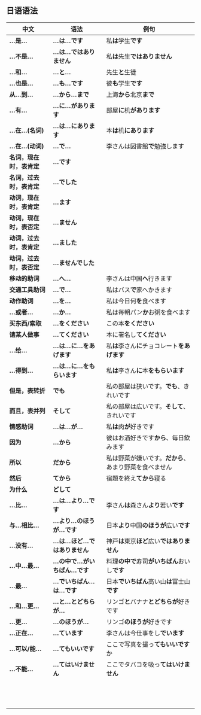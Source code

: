 ## 日语语法

| 中文                     | 语法                        | 例句                                                   |
| ------------------------ | --------------------------- | ------------------------------------------------------ |
| **…是…**                 | **…は…です**                | 私**は**学生**です**                                   |
| **…不是…**               | **…は…ではありません**      | 私**は**先生**ではありません**                         |
| **…和…**                 | **…と…**                    | 先生**と**生徒                                         |
| **…也是…**               | **…も…です**                | 彼**も**学生**です**                                   |
| **从…到…**               | **…から…まで**              | 上海**から**北京**まで**                               |
| **…有…**                 | **…に…があります**          | 部屋**に**机**があります**                             |
| **…在…(名词)**           | **…は…にあります**          | 本**は**机**にあります**                               |
| **…在…(动词)**           | **…で…**                    | 李さんは図書館**で**勉強します                         |
| **名词，现在时，表肯定** | **…です**                   |                                                        |
| **名词，过去时，表肯定** | **…でした**                 |                                                        |
| **动词，现在时，表肯定** | **…ます**                   |                                                        |
| **动词，现在时，表否定** | **…ません**                 |                                                        |
| **动词，过去时，表肯定** | **…ました**                 |                                                        |
| **动词，过去时，表否定** | **…ませんでした**           |                                                        |
| **移动的助词**           | **…へ…**                    | 李さんは中国**へ**行きます                             |
| **交通工具助词**         | **…で…**                    | 私はバス**で**家へかきます                             |
| **动作助词**             | **…を…**                    | 私は今日何**を**食べます                               |
| **…或者…**               | **…か…**                    | 私は毎朝パン**か**お粥を食べます                       |
| **买东西/索取**          | **…をください**             | この本**をください**                                   |
| **请某人做事**           | **…てください**             | 本に署名し**てください**                               |
| **…给…**                 | **…は…に…をあげます**       | 私**は**李さん**に**チョコレート**をあげます**         |
| **…得到…**               | **…は…に…をもらいます**     | 私**は**李さん**に**本**をもらいます**                 |
| **但是，表转折**         | **でも**                    | 私の部屋は狭いです。**でも**、きれいです               |
| **而且，表并列**         | **そして**                  | 私の部屋は広いです。**そして**、きれいです             |
| **情感助词**             | **…は…が…**                 | 私**は**肉**が**好きです                               |
| **因为**                 | **…から**                   | 彼はお酒好きです**から**、毎日飲みます                 |
| **所以**                 | **だから**                  | 私は野菜が嫌いです。**だから**、あまり野菜を食べません |
| **然后**                 | **てから**                  | 宿題を終え**てから**寝る                               |
| **为什么**               | **どして**                  |                                                        |
| **…比…**                 | **…は…より…です**           | 李さん**は**森さん**より**若い**です**                 |
| **与…相比…**             | **…より…のほうが…です**     | 日本**より**中国**のほうが**広い**です**               |
| **…没有…**               | **…は…ほど…ではありません** | 神戸**は**東京**ほど**広い**ではありません**           |
| **…中…最…**              | **…の中で…がいちばん…です** | 料理**の中で**寿司**がいちばん**おいし**です**         |
| **…最…**                 | **…でいちばん…は…です**     | 日本**でいちばん**高い山**は**富士山**です**           |
| **…和…更…**              | **…と…とどちらが…**         | リンゴ**と**バナナ**とどちらが**好きです               |
| **…更…**                 | **…のほうが…**              | リンゴ**のほうが**好きです                             |
| **…正在…**               | **…ています**               | 李さんは今仕事をし**でいます**                         |
| **…可以/能…**            | **…てもいいです**           | ここで写真を撮っ**てもいいです**か                     |
| **…不能…**               | **…てはいけません**         | ここでタバコを吸っ**てはいけません**                   |
|                          |                             |                                                        |
|                          |                             |                                                        |
|                          |                             |                                                        |
|                          |                             |                                                        |
|                          |                             |                                                        |
|                          |                             |                                                        |
|                          |                             |                                                        |
|                          |                             |                                                        |
|                          |                             |                                                        |
|                          |                             |                                                        |
|                          |                             |                                                        |
|                          |                             |                                                        |
|                          |                             |                                                        |

